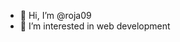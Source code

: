 - 👋 Hi, I’m @roja09
- 👀 I’m interested in web development


<!---
roja09/roja09 is a ✨ special ✨ repository because its `README.md` (this file) appears on your GitHub profile.
You can click the Preview link to take a look at your changes.
--->
